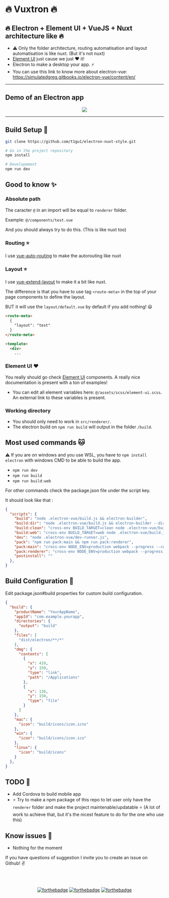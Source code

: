 # 🔥 Vuxtron 🔥

## 🔥 Electron + Element UI + VueJS + Nuxt architecture like 🔥

- ⚠️ Only the folder architecture, routing automatisation and layout automatisation is like nuxt. (But it's not nuxt)
- [Element UI](https://element.eleme.io/#/en-US/component/installation) just cause we just ❤️ it!
- Electron to make a desktop your app. ⚡️
- You can use this link to know more about electron-vue: <https://simulatedgreg.gitbooks.io/electron-vue/content/en/>

------------------------------

## Demo of an Electron app

<p align="center"><img src="https://github.com/t1gu1/Electron-Element-UI-VueJs-Nuxt-architecture-style/raw/master/src/renderer/assets/images/electron-element-ui-vue-demo.gif"></p>

------------------------------

## Build Setup 🐣

``` bash
git clone https://github.com/t1gu1/electron-nuxt-style.git

# Go in the project repository
npm install

# Developement
npm run dev
```

## Good to know ✨

### Absolute path

The caracter `@` in an import will be equal to `renderer` folder.

Example: `@/components/test.vue`

And you should always try to do this. (This is like nuxt too)

### Routing ⭐️

I use [vue-auto-routing](https://github.com/ktsn/vue-auto-routing) to make the autorouting like nuxt

### Layout ⭐️

I use [vue-extend-layout](https://github.com/ktquez/vue-extend-layout#readme) to make it a bit like nuxt.

The difference is that you have to use tag `<route-meta>` in the top of your page components to define the layout.

BUT it will use the `layout/default.vue` by default if you add nothing! 😃

```html
<route-meta>
  {
    "layout": "test"  
  }
</route-meta>

<template>
  <div>
    ...
```

### Element UI ❤️

You really should go check [Element UI](https://element.eleme.io/#/en-US/component/installation) components.
A really nice documentation is present with a ton of examples!

- You can edit all element variables here: `@/assets/scss/element-ui.scss`. An external link to these variables is present.

### Working directory

- You should only need to work in `src/renderer/`.
- The electron build on `npm run build` will output in the folder `/build`.

## Most used commands 🐱

⚠️ If you are on windows and you use WSL, you have to `npm install electron` with windows CMD to be able to build the app.

- `npm run dev`
- `npm run build`
- `npm run build:web`

For other commands check the package.json file under the script key.

It should look like that :

```json
{
  "scripts": {
    "build": "node .electron-vue/build.js && electron-builder",
    "build:dir": "node .electron-vue/build.js && electron-builder --dir",
    "build:clean": "cross-env BUILD_TARGET=clean node .electron-vue/build.js",
    "build:web": "cross-env BUILD_TARGET=web node .electron-vue/build.js",
    "dev": "node .electron-vue/dev-runner.js",
    "pack": "npm run pack:main && npm run pack:renderer",
    "pack:main": "cross-env NODE_ENV=production webpack --progress --colors --config .electron-vue/webpack.main.config.js",
    "pack:renderer": "cross-env NODE_ENV=production webpack --progress --colors --config .electron-vue/webpack.renderer.config.js",
    "postinstall": ""
  },
}
```

## Build Configuration 🐣

Edit package.json#build properties for custom build configuration.

```json
{
  "build": {
    "productName": "YourAppName",
    "appId": "com.example.yourapp",
    "directories": {
      "output": "build"
    },
    "files": [
      "dist/electron/**/*"
    ],
    "dmg": {
      "contents": [
        {
          "x": 410,
          "y": 150,
          "type": "link",
          "path": "/Applications"
        },
        {
          "x": 130,
          "y": 150,
          "type": "file"
        }
      ]
    },
    "mac": {
      "icon": "build/icons/icon.icns"
    },
    "win": {
      "icon": "build/icons/icon.ico"
    },
    "linux": {
      "icon": "build/icons"
    }
  },
}
```

## TODO 👷

- Add Cordova to build mobile app
- ⭐️ Try to make a npm package of this repo to let user only have the `renderer` folder and make the project maintenable/updatable ⭐️ (A lot of work to achieve that, but it's the nicest feature to do for the one who use this)

## Know issues 💩

- Nothing for the moment

If you have questions of suggestion I invite you to create an issue on Github! ✌️

<br/><br/>
<div align="center">

[![forthebadge](https://forthebadge.com/images/badges/built-with-love.svg)](http://forthebadge.com)
[![forthebadge](https://forthebadge.com/images/badges/made-with-vue.svg)](http://forthebadge.com) [![forthebadge](https://forthebadge.com/images/badges/makes-people-smile.svg)](http://forthebadge.com)

</div>
